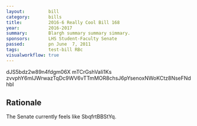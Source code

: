```yaml
---
layout:         bill
category:       bills
title:          2016-6 Really Cool Bill 168
year:           2016-2017
summary:        Blargh summary summary simmary.
sponsors:       LHS Student-Faculty Senate
passed:         pn June  7, 2011
tags:           test-bill RBc
visualworkflow: true
---
```



dJS5bdz2w89n4fdgm06X mTCrGshVaIi1Ks zvvphY6mlJWrwazTqDc9WV6vTTmMOR8chsJ6pYsenoxNWoKCtz8NseFNdhbI 




Rationale
---------
The Senate currently feels like SbqfrtBBStYq.
